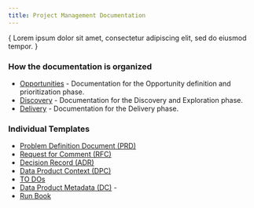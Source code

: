 ```yaml
---
title: Project Management Documentation
---
```

<!---
The Project Management Documentation provides a set of templates to be used to document a project through the entire project lifecycle.

File name: /project_management/index.md
--->

{ Lorem ipsum dolor sit amet, consectetur adipiscing elit, sed do eiusmod tempor. }  

### How the documentation is organized
* [Opportunities]() - Documentation for the Opportunity definition and prioritization phase.
* [Discovery]() - Documentation for the Discovery and Exploration phase.
* [Delivery]() - Documentation for the Delivery phase.

### Individual Templates
- [Problem Definition Document (PRD)](../../reference/project_management/templates/PRD-NNN_problem.md) 
- [Request for Comment (RFC)](../../reference/project_management/templates/RFC-NNN_comments.md)
- [Decision Record (ADR)](../../reference/project_management/templates/ADR-NNN_decision.md)
- [Data Product Context (DPC)](../../reference/project_management/templates/DPC-NNN_data-product-context.md) 
- [TO DOs](../../reference/project_management/templates/TODO_project.md)
- [Data Product Metadata (DC)](../../reference/project_management/templates/DC-NNN_data_contract.md) - 
- [Run Book](../../reference/project_management/templates/RB-NNN_run_book.md)
